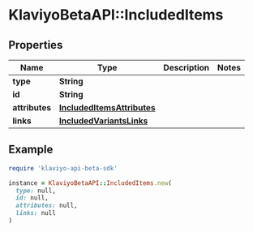 # KlaviyoBetaAPI::IncludedItems

## Properties

| Name | Type | Description | Notes |
| ---- | ---- | ----------- | ----- |
| **type** | **String** |  |  |
| **id** | **String** |  |  |
| **attributes** | [**IncludedItemsAttributes**](IncludedItemsAttributes.md) |  |  |
| **links** | [**IncludedVariantsLinks**](IncludedVariantsLinks.md) |  |  |

## Example

```ruby
require 'klaviyo-api-beta-sdk'

instance = KlaviyoBetaAPI::IncludedItems.new(
  type: null,
  id: null,
  attributes: null,
  links: null
)
```

